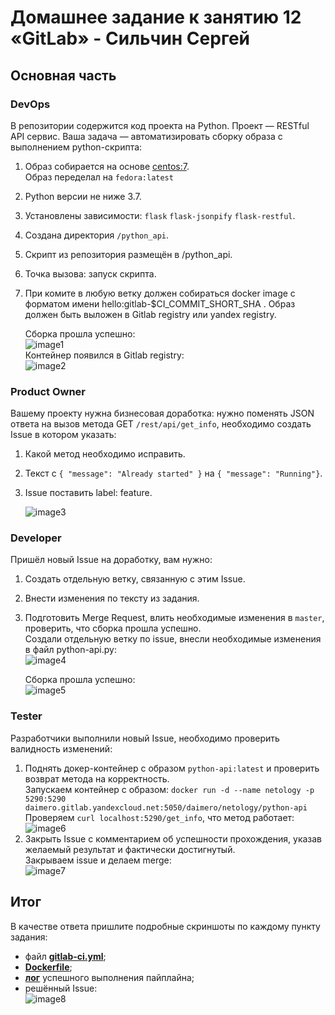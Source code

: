 # Домашнее задание к занятию 12 «GitLab» - Сильчин Сергей

## Основная часть

### DevOps

В репозитории содержится код проекта на Python. Проект — RESTful API сервис. Ваша задача — автоматизировать сборку образа с выполнением python-скрипта:

1. Образ собирается на основе [centos:7](https://hub.docker.com/_/centos?tab=tags&page=1&ordering=last_updated).  
   Образ переделал на `fedora:latest`
3. Python версии не ниже 3.7.
4. Установлены зависимости: `flask` `flask-jsonpify` `flask-restful`.
5. Создана директория `/python_api`.
6. Скрипт из репозитория размещён в /python_api.
7. Точка вызова: запуск скрипта.
8. При комите в любую ветку должен собираться docker image с форматом имени hello:gitlab-$CI_COMMIT_SHORT_SHA . Образ должен быть выложен в Gitlab registry или yandex registry.

   Сборка прошла успешно:  
   ![image1](https://github.com/user-attachments/assets/72b8197c-e828-4620-933b-b0b16600d425)  
   Контейнер появился в Gitlab registry:  
   ![image2](https://github.com/user-attachments/assets/d65e2e1d-dbd0-42ed-981e-bb950c66ec7a)  

### Product Owner

Вашему проекту нужна бизнесовая доработка: нужно поменять JSON ответа на вызов метода GET `/rest/api/get_info`, необходимо создать Issue в котором указать:

1. Какой метод необходимо исправить.
2. Текст с `{ "message": "Already started" }` на `{ "message": "Running"}`.
3. Issue поставить label: feature.  

   ![image3](https://github.com/user-attachments/assets/81667ad2-e76e-434f-b467-def81b1a40b7)

### Developer

Пришёл новый Issue на доработку, вам нужно:

1. Создать отдельную ветку, связанную с этим Issue.
2. Внести изменения по тексту из задания.
3. Подготовить Merge Request, влить необходимые изменения в `master`, проверить, что сборка прошла успешно.  
   Создали отдельную ветку по issue, внесли необходимые изменения в файл python-api.py:  
   ![image4](https://github.com/user-attachments/assets/1b4decb1-1505-40dc-a151-1210a7221b94)
   
   Сборка прошла успешно:  
   ![image5](https://github.com/user-attachments/assets/23b4d7c7-bc5f-4e68-a6eb-0164982f96b3)

### Tester

Разработчики выполнили новый Issue, необходимо проверить валидность изменений:  

1. Поднять докер-контейнер с образом `python-api:latest` и проверить возврат метода на корректность.  
   Запускаем контейнер с образом:  `docker run -d --name netology -p 5290:5290 daimero.gitlab.yandexcloud.net:5050/daimero/netology/python-api`  
   Проверяем `curl localhost:5290/get_info`, что метод работает:  
   ![image6](https://github.com/user-attachments/assets/bc7e4ebe-ba79-4d54-b448-0ad4edb13cae)  
2. Закрыть Issue с комментарием об успешности прохождения, указав желаемый результат и фактически достигнутый.  
   Закрываем issue и делаем merge:  
   ![image7](https://github.com/user-attachments/assets/a61bfabd-82fd-43f1-b8c4-82ccb5b52641)

## Итог

В качестве ответа пришлите подробные скриншоты по каждому пункту задания:

- файл [**gitlab-ci.yml**](https://github.com/Daimero88/netology/blob/main/ci-hw/06/.gitlab-ci.yml);  
- [**Dockerfile**](https://github.com/Daimero88/netology/blob/main/ci-hw/06/Dockerfile);  
- [**лог**](https://github.com/Daimero88/netology/blob/main/ci-hw/06/log.raw) успешного выполнения пайплайна;
- решённый Issue:  
  ![image8](https://github.com/user-attachments/assets/44936026-09df-4ee4-bbf1-0076c53efe90)


